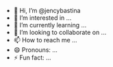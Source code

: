 - 👋 Hi, I’m @jencybastina
- 👀 I’m interested in ...
- 🌱 I’m currently learning ...
- 💞️ I’m looking to collaborate on ...
- 📫 How to reach me ...
- 😄 Pronouns: ...
- ⚡ Fun fact: ...

<!---
jencybastina/jencybastina is a ✨ special ✨ repository because its `README.md` (this file) appears on your GitHub profile.
You can click the Preview link to take a look at your changes.
--->
